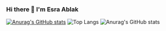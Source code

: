 ### Hi there 👋 I'm Esra Ablak

[![Anurag's GitHub stats](https://github-readme-stats.vercel.app/api?username=eablak)](https://github.com/anuraghazra/github-readme-stats)
![Top Langs](https://github-readme-stats.vercel.app/api/top-langs/?username=eablak&layout=compact)
![Anurag's GitHub stats](https://github-readme-stats.vercel.app/api?username=eablak&show_icons=true&theme=radical)
